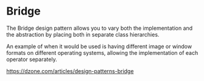 # Bridge
The Bridge design pattern allows you to vary both the implementation and the abstraction by placing both in separate class hierarchies. 

An example of when it would be used is having different image or window formats on different operating systems, allowing the implementation of each operator separately. 

https://dzone.com/articles/design-patterns-bridge
